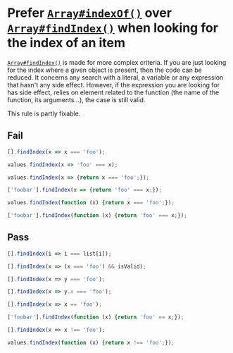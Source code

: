 # Prefer [`Array#indexOf()`](https://developer.mozilla.org/en-US/docs/Web/JavaScript/Reference/Global_Objects/Array/indexOf) over [`Array#findIndex()`](https://developer.mozilla.org/en-US/docs/Web/JavaScript/Reference/Global_Objects/Array/findIndex) when looking for the index of an item

[`Array#findIndex()`](https://developer.mozilla.org/en-US/docs/Web/JavaScript/Reference/Global_Objects/Array/findIndex) is made for more complex criteria. If you are just looking for the index where a given object is present, then the code can be reduced. It concerns any search with a literal, a variable or any expression that hasn't any side effect. However, if the expression you are looking for has side effect, relies on element related to the function (the name of the function, its arguments...), the case is still valid.

This rule is partly fixable.

## Fail

```js
[].findIndex(x => x === 'foo');
```

```js
values.findIndex(x => 'foo' === x);
```

```js
values.findIndex(x => {return x === 'foo';});
```

```js
['foobar'].findIndex(x => {return 'foo' === x;});
```

```js
values.findIndex(function (x) {return x === 'foo';});
```

```js
['foobar'].findIndex(function (x) {return 'foo' === x;});
```

## Pass

```js
[].findIndex(i => i === list[i]);
```

```js
[].findIndex(x => (x === 'foo') && isValid);
```

```js
[].findIndex(x => y === 'foo');
```

```js
[].findIndex(x => y.x === 'foo');
```

```js
[].findIndex(x => x == 'foo');
```

```js
['foobar'].findIndex(function (x) {return 'foo' == x;});
```

```js
[].findIndex(x => x !== 'foo');
```

```js
values.findIndex(function (x) {return x !== 'foo';});
```
